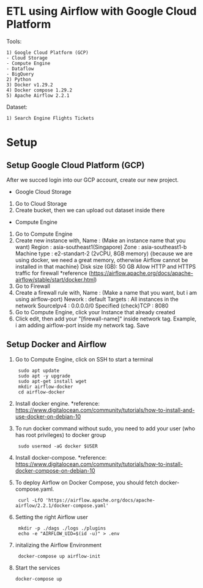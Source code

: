 # ETL using Airflow with Google Cloud Platform
Tools:

    1) Google Cloud Platform (GCP)
    - Cloud Storage
    - Compute Engine
    - Dataflow
    - BigQuery
    2) Python 
    3) Docker v1.29.2
    4) Docker compose 1.29.2
    5) Apache Airflow 2.2.1
    
Dataset:

    1) Search Engine Flights Tickets

# Setup

## Setup Google Cloud Platform (GCP)
After we succed login into our GCP account, create our new project.

- Google Cloud Storage
1) Go to Cloud Storage
2) Create bucket, then we can upload out dataset inside there

- Compute Engine
1) Go to Compute Engine 
2) Create new instance with,
   Name : (Make an instance name that you want)
   Region : asia-southeast1(Singapore)
   Zone : asia-southeast1-b
   Machine type : e2-standart-2 (2vCPU, 8GB memory) {because we are using docker, we need a great memory, otherwise Airflow cannot be installed in that machine}
   Disk size (GB): 50 GB
   Allow HTTP and HTTPS traffic for firewall
   *reference (https://airflow.apache.org/docs/apache-airflow/stable/start/docker.html)
3) Go to Firewall 
4) Create a firewall rule with,
   Name : (Make a name that you want, but i am using airflow-port)
   Nework : default
   Targets : All instances in the network
   SourceIpv4 : 0.0.0.0/0
   Specified (check)TCP : 8080
5) Go to Compute Engine, click your Instance that already created
6) Click edit, then add your "[firewall-name]" inside network tag. Example, i am adding airflow-port inside my network tag. Save

## Setup Docker and Airflow
1) Go to Compute Engine, click on SSH to start a terminal
   
        sudo apt update
        sudo apt -y upgrade
        sudo apt-get install wget 
        mkdir airflow-docker
        cd airflow-docker

2) Install docker engine. *reference: https://www.digitalocean.com/community/tutorials/how-to-install-and-use-docker-on-debian-10
3) To run docker command without sudo, you need to add your user (who has root privileges) to docker group

        sudo usermod -aG docker $USER

4) Install docker-compose. *reference: https://www.digitalocean.com/community/tutorials/how-to-install-docker-compose-on-debian-10
5) To deploy Airflow on Docker Compose, you should fetch docker-compose.yaml.

        curl -LfO 'https://airflow.apache.org/docs/apache-airflow/2.2.1/docker-compose.yaml'
        
6) Setting the right Airflow user        

        mkdir -p ./dags ./logs ./plugins
        echo -e "AIRFLOW_UID=$(id -u)" > .env

7) initalizing the Airflow Environment
        
        docker-compose up airflow-init

8)  Start the services
        
        docker-compose up

  

